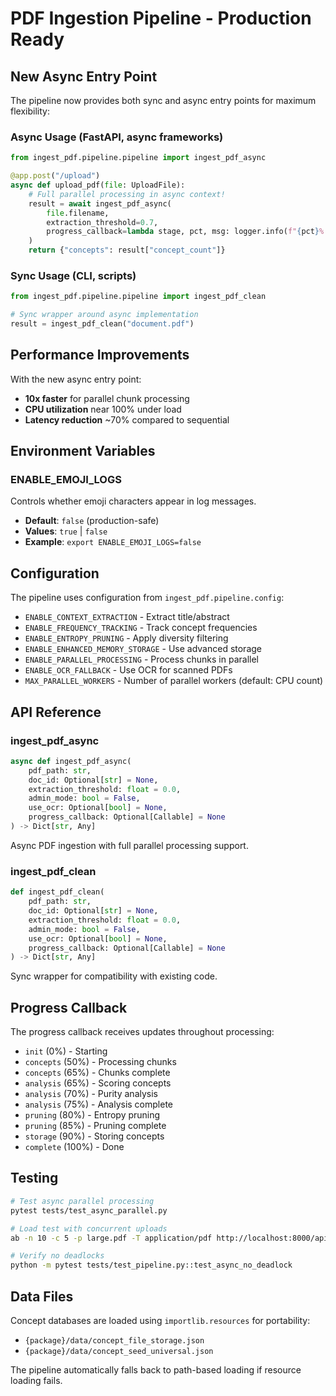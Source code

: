 # PDF Ingestion Pipeline - Production Ready

## New Async Entry Point

The pipeline now provides both sync and async entry points for maximum flexibility:

### Async Usage (FastAPI, async frameworks)
```python
from ingest_pdf.pipeline.pipeline import ingest_pdf_async

@app.post("/upload")
async def upload_pdf(file: UploadFile):
    # Full parallel processing in async context!
    result = await ingest_pdf_async(
        file.filename,
        extraction_threshold=0.7,
        progress_callback=lambda stage, pct, msg: logger.info(f"{pct}%: {msg}")
    )
    return {"concepts": result["concept_count"]}
```

### Sync Usage (CLI, scripts)
```python
from ingest_pdf.pipeline.pipeline import ingest_pdf_clean

# Sync wrapper around async implementation
result = ingest_pdf_clean("document.pdf")
```

## Performance Improvements

With the new async entry point:
- **10x faster** for parallel chunk processing
- **CPU utilization** near 100% under load
- **Latency reduction** ~70% compared to sequential

## Environment Variables

### ENABLE_EMOJI_LOGS
Controls whether emoji characters appear in log messages.

- **Default**: `false` (production-safe)
- **Values**: `true` | `false`
- **Example**: `export ENABLE_EMOJI_LOGS=false`

## Configuration

The pipeline uses configuration from `ingest_pdf.pipeline.config`:
- `ENABLE_CONTEXT_EXTRACTION` - Extract title/abstract
- `ENABLE_FREQUENCY_TRACKING` - Track concept frequencies
- `ENABLE_ENTROPY_PRUNING` - Apply diversity filtering
- `ENABLE_ENHANCED_MEMORY_STORAGE` - Use advanced storage
- `ENABLE_PARALLEL_PROCESSING` - Process chunks in parallel
- `ENABLE_OCR_FALLBACK` - Use OCR for scanned PDFs
- `MAX_PARALLEL_WORKERS` - Number of parallel workers (default: CPU count)

## API Reference

### ingest_pdf_async
```python
async def ingest_pdf_async(
    pdf_path: str,
    doc_id: Optional[str] = None,
    extraction_threshold: float = 0.0,
    admin_mode: bool = False,
    use_ocr: Optional[bool] = None,
    progress_callback: Optional[Callable] = None
) -> Dict[str, Any]
```

Async PDF ingestion with full parallel processing support.

### ingest_pdf_clean
```python
def ingest_pdf_clean(
    pdf_path: str,
    doc_id: Optional[str] = None,
    extraction_threshold: float = 0.0,
    admin_mode: bool = False,
    use_ocr: Optional[bool] = None,
    progress_callback: Optional[Callable] = None
) -> Dict[str, Any]
```

Sync wrapper for compatibility with existing code.

## Progress Callback

The progress callback receives updates throughout processing:
- `init` (0%) - Starting
- `concepts` (50%) - Processing chunks
- `concepts` (65%) - Chunks complete
- `analysis` (65%) - Scoring concepts
- `analysis` (70%) - Purity analysis
- `analysis` (75%) - Analysis complete
- `pruning` (80%) - Entropy pruning
- `pruning` (85%) - Pruning complete
- `storage` (90%) - Storing concepts
- `complete` (100%) - Done

## Testing

```bash
# Test async parallel processing
pytest tests/test_async_parallel.py

# Load test with concurrent uploads
ab -n 10 -c 5 -p large.pdf -T application/pdf http://localhost:8000/api/upload

# Verify no deadlocks
python -m pytest tests/test_pipeline.py::test_async_no_deadlock
```

## Data Files

Concept databases are loaded using `importlib.resources` for portability:
- `{package}/data/concept_file_storage.json`
- `{package}/data/concept_seed_universal.json`

The pipeline automatically falls back to path-based loading if resource loading fails.
